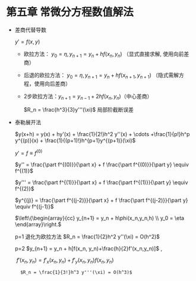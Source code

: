# 第五章 常微分方程数值解法

* 差商代替导数

  $y' = f(x,y)$

  - 欧拉方法： $y_0 = \eta, y_{n+1} = y_{n} + hf(x_n, y_n)$  （显式直接求解, 使用向前差商）

  - 后退的欧拉方法： $y_0 = \eta, y_{n+1} = y_n + hf(x_{n+1}, y_{n+1})$  （隐式需解方程，使用向后差商）

  - 2步欧拉方法：$y_{n+1} = y_{n-1} + 2hf(x_n,y_n)$（中心差商）

    $R_n = \frac{h^3}{3}y'''(\xi)$ 局部阶截断误差

* 泰勒展开法

  $y(x+h) = y(x) + hy'(x) + \frac{1}{2!}h^2 y''(x) + \cdots +\frac{1}{p!}h^p y^{(p)}(x) + \frac{1}{(p+1)!}h^{p+1}y^{(p+1)}(\xi)$ 

  $y' = f \equiv f^{(0)}$ 

  $y'' = \frac{\part f^{(0)}}{\part x} + f \frac{\part f^{(0)}}{\part y} \equiv f^{(1)}$ 

  $y''' = \frac{\part f^{(1)}}{\part x} + f \frac{\part f^{(1)}}{\part y} \equiv f^{(2)}$

  $y^{(j)} = \frac{\part f^{(j-2)}}{\part x} + f \frac{\part f^{(j-2)}}{\part y} \equiv f^{(j-1)}$  

  $\left\{\begin{array}{cc} y_{n+1} = y_n + h\phi(x_n,y_n,h) \\ y_0 = \eta \end{array}\right.$

  p=1 退化为欧拉方法 $R_n = \frac{1}{2}h^2 y''(\xi) = O(h^2)$ 

  p=2 $y_{n+1} = y_n + h[f(x_n, y_n)+\frac{h}{2}f'(x_n,y_n)]$ ,

  ​	   $f'(x_n,y_n)=f'_x(x_n,y_n)+f'_y(x_n,y_n)f(x_n,y_n)$ 

     	$R_n = \frac{1}{3!}h^3 y'''(\xi) = O(h^3)$ 















